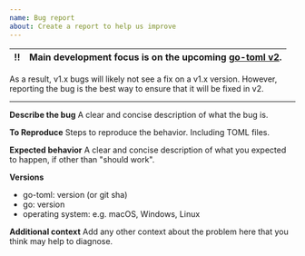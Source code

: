 ```yaml
---
name: Bug report
about: Create a report to help us improve
---
```


:bangbang: | Main development focus is on the upcoming [go-toml v2](https://github.com/pelletier/go-toml/discussions/506).
:---: | :---

As a result, v1.x bugs will likely not see a fix on a v1.x version. However, reporting the bug is the best way to ensure that it will be fixed in v2.

---

**Describe the bug**
A clear and concise description of what the bug is.

**To Reproduce**
Steps to reproduce the behavior. Including TOML files.

**Expected behavior**
A clear and concise description of what you expected to happen, if other than "should work".

**Versions**
 - go-toml: version (or git sha)
 - go: version
 - operating system: e.g. macOS, Windows, Linux

**Additional context**
Add any other context about the problem here that you think may help to diagnose.
